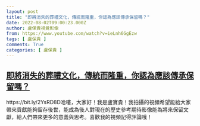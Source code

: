 ```yaml
---
layout: post
title: "即將消失的葬禮文化，傳統而隆重，你認為應該傳承保留嗎？"
date: 2022-08-02T09:00:23.000Z
author: 盧保貴視覺影像
from: https://www.youtube.com/watch?v=ieLnh6GgEzw
tags: [ 盧保貴 ]
comments: True
categories: [ 盧保貴 ]
---
```

<!--1659430823000-->
[即將消失的葬禮文化，傳統而隆重，你認為應該傳承保留嗎？](https://www.youtube.com/watch?v=ieLnh6GgEzw)
------

<div>
https://bit.ly/2YsRD8D哈嘍，大家好！我是盧寶貴！我拍攝的視頻希望能給大家帶來貢獻能夠留存後世，能成為後人對現在的歷史參考期待影像能為將來保留文獻，給人們帶來更多的意義與思考。喜歡我的視頻記得評論哦！
</div>
